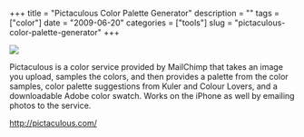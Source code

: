 +++
title = "Pictaculous Color Palette Generator"
description = ""
tags = ["color"]
date = "2009-06-20"
categories = ["tools"]
slug = "pictaculous-color-palette-generator"
+++


<div class="tool-screenshot mb1"><a href="http://pictaculous.com/"><img id="bluga-thumbnail-2686" class="bluga-thumbnail custom" src="//media.konigi.com/bluga/
wt522fb3e4cfcdd_custom.jpg"/></a></div><p>Pictaculous is a color service provided by MailChimp that takes an image you upload, samples the colors, and then provides a palette from the color samples, color palette suggestions from Kuler and Colour Lovers, and a downloadable Adobe color swatch. Works on the iPhone as well by emailing photos to the service.</p>
  
<p><a href="http://pictaculous.com/">http://pictaculous.com/</a></p>
      
